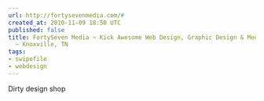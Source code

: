 ```yaml
---
url: http://fortysevenmedia.com/#
created_at: 2010-11-09 18:50 UTC
published: false
title: FortySeven Media ~ Kick Awesome Web Design, Graphic Design & Media Creation
  ~ Knoxville, TN
tags:
- swipefile
- webdesign
---
```


Dirty design shop
